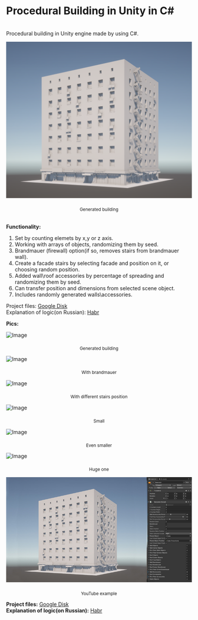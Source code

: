 # Procedural Building in Unity in C#
<br> Procedural building in Unity engine made by using C#.
<br>

![Image](https://github.com/VladimirKobranov/ProceduralBuildingUnity/blob/main/Pics/Build_pic.png)
<p align="center">
<sub>Generated building </sub>
</p>

**<br> Functionality:**
1. Set by counting elemets by x,y or z axis. 
2. Working with arrays of objects, randomizing them by seed.
3. Brandmauer (firewall) option(if so, removes stairs from brandmauer wall).
4. Create a facade stairs by selecting facade and position on it, or choosing random position.
5. Added wall\roof accessories by percentage of spreading and randomizing them by seed.
6. Can transfer position and dimensions from selected scene object.
7. Includes randomly generated walls\accessories.

Project files: [Google Disk](https://drive.google.com/drive/folders/1WzkjoI9MMw9mzr7GbLCYx0iHBZpgvz2M?usp=sharing)</br>
Explanation of logic(on Russian): [Habr](https://habr.com/ru/post/679676/)</br>

**Pics:**</br>

![Image](https://github.com/VladimirKobranov/ProceduralBuildingUnity/blob/main/Pics/0_.jpg)
<p align="center">
<sub>Generated building </sub>
</p>

![Image](https://github.com/VladimirKobranov/ProceduralBuildingUnity/blob/main/Pics/0_1.jpg)
<p align="center">
<sub>With brandmauer</sub>
</p>

![Image](https://github.com/VladimirKobranov/ProceduralBuildingUnity/blob/main/Pics/0_2.jpg)
<p align="center">
<sub>With different stairs position </sub>
</p>

![Image](https://github.com/VladimirKobranov/ProceduralBuildingUnity/blob/main/Pics/0_3.jpg)
<p align="center">
<sub>Small </sub>
</p>

![Image](https://github.com/VladimirKobranov/ProceduralBuildingUnity/blob/main/Pics/0_4.jpg)
<p align="center">
<sub>Even smaller </sub>
</p>

![Image](https://github.com/VladimirKobranov/ProceduralBuildingUnity/blob/main/Pics/0_5.jpg)
<p align="center">
<sub>Huge one </sub>
</p>

[![YouTube](https://github.com/VladimirKobranov/ProceduralBuildingUnity/blob/main/Pics/thumb_.jpg)](http://www.youtube.com/watch?v=oi65X5LZ6Rc "YouTube")
<p align="center">
<sub>YouTube example</sub>
</p>

**Project files:** [Google Disk](https://drive.google.com/drive/folders/1WzkjoI9MMw9mzr7GbLCYx0iHBZpgvz2M?usp=sharing)</br>
**Explanation of logic(on Russian):** [Habr](https://habr.com/ru/post/679676/)</br>
